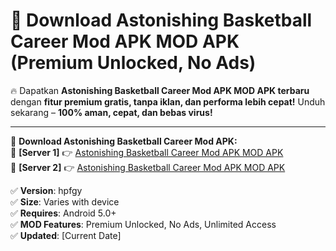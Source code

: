 # 🚀 Download Astonishing Basketball Career Mod APK MOD APK (Premium Unlocked, No Ads)  

🔥 Dapatkan **Astonishing Basketball Career Mod APK MOD APK terbaru** dengan **fitur premium gratis, tanpa iklan, dan performa lebih cepat!** Unduh sekarang – **100% aman, cepat, dan bebas virus!**  

---


🔽 **Download Astonishing Basketball Career Mod APK:**  
🔹 **[Server 1]** 👉 [Astonishing Basketball Career Mod APK MOD APK](https://apkcomod.com?title=Astonishing_Basketball_Career_Mod_APK)  
🔹 **[Server 2]** 👉 [Astonishing Basketball Career Mod APK MOD APK](https://apkcomod.com?title=Astonishing_Basketball_Career_Mod_APK)  


✅ **Version**: hpfgy  
✅ **Size**: Varies with device  
✅ **Requires**: Android 5.0+  
✅ **MOD Features**: Premium Unlocked, No Ads, Unlimited Access  
✅ **Updated**: [Current Date]  